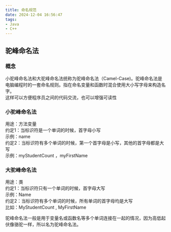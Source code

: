 ```yaml
---
title: 命名规范
date: 2024-12-04 16:56:47
tags:
- Java
- C++
---
```

## 驼峰命名法
### 概念
小驼峰命名法和大驼峰命名法统称为驼峰命名法（Camel-Case)。驼峰命名法是电脑编程时的一套命名规则。指在命名变量和函数时混合使用大小写字母来构造名字。  
这样可以方便程序员之间的代码交流，也可以增强可读性  
### 小驼峰命名法
用途：方法变量  
约定1：当标识符是一个单词的时候，首字母小写  
示例：name  
约定2：当标识符有多个单词的时候，第一个首字母是小写，其他的首字母都是大写  
示例：myStudentCount ，myFirstName   
### 大驼峰命名法  
用途：类  
约定1：当标识符只有一个单词的时候，首字母大写  
示例：Name  
约定2：当标识符有多个单词的时候，所有单词的首字母均是大写  
比如：MyStudentCount , MyFirstName  
  
  驼峰命名法一般是用于变量名或函数名等多个单词连接在一起的情况，因为高低起伏像骆驼一样，所以名为驼峰命名法。